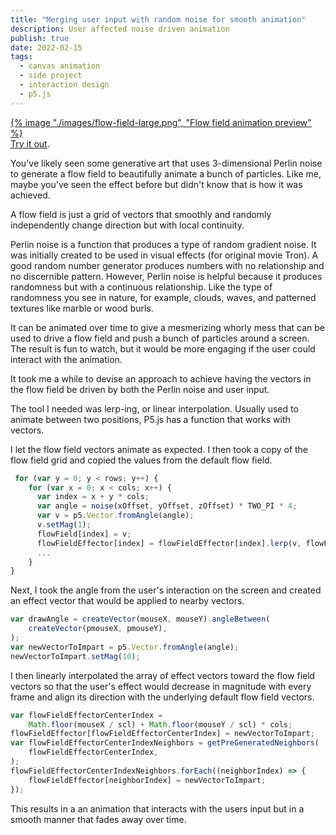 ```yaml
---
title: "Merging user input with random noise for smooth animation"
description: User affected noise driven animation
publish: true
date: 2022-02-15
tags:
  - canvas animation
  - side project
  - interaction design
  - p5.js
---
```


<div class="u-bleed-container:large u-mt:16">
<div class="u-border:device">
<a href="https://www.davidway.ie/flow-field/">
{% image "./images/flow-field-large.png", "Flow field animation preview" %}
</a>
</div>
<figcaption>
    <a href="https://www.davidway.ie/flow-field/">Try it out</a>.
</figcaption>
</div>

You've likely seen some generative art that uses 3-dimensional Perlin noise to generate a flow field to beautifully animate a bunch of particles. Like me, maybe you've seen the effect before but didn't know that is how it was achieved.

A flow field is just a grid of vectors that smoothly and randomly independently change direction but with local continuity.

Perlin noise is a function that produces a type of random gradient noise. It was initially created to be used in visual effects (for original movie Tron). A good random number generator produces numbers with no relationship and no discernible pattern. However, Perlin noise is helpful because it produces randomness but with a continuous relationship. Like the type of randomness you see in nature, for example, clouds, waves, and patterned textures like marble or wood burls.

It can be animated over time to give a mesmerizing whorly mess that can be used to drive a flow field and push a bunch of particles around a screen. The result is fun to watch, but it would be more engaging if the user could interact with the animation.

It took me a while to devise an approach to achieve having the vectors in the flow field be driven by both the Perlin noise and user input.

The tool I needed was lerp-ing, or linear interpolation. Usually used to animate between two positions, P5.js has a function that works with vectors.

I let the flow field vectors animate as expected. I then took a copy of the flow field grid and copied the values from the default flow field.

```js
 for (var y = 0; y < rows; y++) {
    for (var x = 0; x < cols; x++) {
      var index = x + y * cols;
      var angle = noise(xOffset, yOffset, zOffset) * TWO_PI * 4;
      var v = p5.Vector.fromAngle(angle);
      v.setMag(1);
      flowField[index] = v;
      flowFieldEffector[index] = flowFieldEffector[index].lerp(v, flowFieldEffectorAmount);
      ...
    }
}
```

Next, I took the angle from the user's interaction on the screen and created an effect vector that would be applied to nearby vectors.

```js
var drawAngle = createVector(mouseX, mouseY).angleBetween(
	createVector(pmouseX, pmouseY),
);
var newVectorToImpart = p5.Vector.fromAngle(angle);
newVectorToImpart.setMag(10);
```

I then linearly interpolated the array of effect vectors toward the flow field vectors so that the user's effect would decrease in magnitude with every frame and align its direction with the underlying default flow field vectors.

```js
var flowFieldEffectorCenterIndex =
	Math.floor(mouseX / scl) + Math.floor(mouseY / scl) * cols;
flowFieldEffector[flowFieldEffectorCenterIndex] = newVectorToImpart;
var flowFieldEffectorCenterIndexNeighbors = getPreGeneratedNeighbors(
	flowFieldEffectorCenterIndex,
);
flowFieldEffectorCenterIndexNeighbors.forEach((neighborIndex) => {
	flowFieldEffector[neighborIndex] = newVectorToImpart;
});
```

This results in a an animation that interacts with the users input but in a smooth manner that fades away over time.
